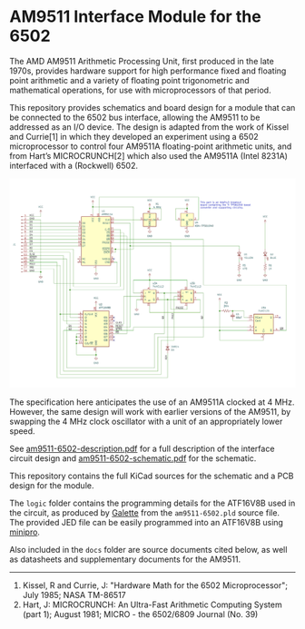 AM9511 Interface Module for the 6502
====================================

The AMD AM9511 Arithmetic Processing Unit, first produced in the late 
1970s, provides hardware support for high performance fixed and floating 
point arithmetic and a variety of floating point trigonometric and 
mathematical operations, for use with microprocessors of that period.

This repository provides schematics and board design for a module that
can be connected to the 6502 bus interface, allowing the AM9511 to be 
addressed as an I/O device. The design is adapted from the work of 
Kissel and Currie[1] in which they developed an experiment using a 6502 
microprocessor to control four AM9511A floating-point arithmetic units, 
and from Hart’s MICROCRUNCH[2] which also used the AM9511A (Intel 8231A) 
interfaced with a (Rockwell) 6502.

![Schematic](images/am9511-6502-schematic.png)

The specification here anticipates the use of an AM9511A clocked at
4 MHz. However, the same design will work with earlier versions of the 
AM9511, by swapping the 4 MHz clock oscillator with a unit of an 
appropriately lower speed.

See [am9511-6502-description.pdf](am9511-6502-description.pdf) for a
full description of the interface circuit design and 
[am9511-6502-schematic.pdf](am9511-6502-schematic.pdf) for the schematic.

This repository contains the full KiCad sources for the schematic and a 
PCB design for the module. 

The `logic` folder contains the programming details for the ATF16V8B
used in the circuit, as produced by [Galette](https://github.com/simon-frankau/galette) from the `am9511-6502.pld` source file. The provided JED file
can be easily programmed into an ATF16V8B using [minipro](https://gitlab.com/DavidGriffith/minipro).

Also included in the `docs` folder are source documents cited below, as 
well as datasheets and supplementary documents for the AM9511.

---
1. Kissel, R and Currie, J: "Hardware Math for the 6502 Microprocessor"; 
   July 1985; NASA TM-86517
2. Hart, J: MICROCRUNCH: An Ultra-Fast Arithmetic Computing System 
   (part 1); August 1981; MICRO - the 6502/6809 Journal (No. 39)
